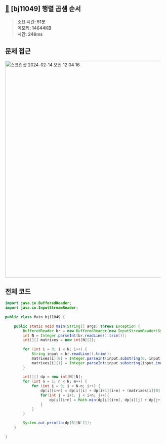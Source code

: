 ## [🍥](https://www.acmicpc.net/problem/11049) [bj11049] 행렬 곱셈 순서

> **소요 시간: 51분<br>
> 메모리: 14644KB<br>
> 시간: 248ms**
## 문제 접근
<img width="700" alt="스크린샷 2024-02-14 오전 12 04 16" src="https://github.com/NewSainTurtle/NewSainTurtleAlgo2/assets/26339069/1a4eab49-b288-497c-a60b-24e75fb61fba">

## 전체 코드
```java
import java.io.BufferedReader;  
import java.io.InputStreamReader;  
  
public class Main_bj11049 {  
  
    public static void main(String[] args) throws Exception {  
        BufferedReader br = new BufferedReader(new InputStreamReader(System.in));  
        int N = Integer.parseInt(br.readLine().trim());  
        int[][] matrixes = new int[N][2];  
  
        for (int i = 0; i < N; i++) {  
            String input = br.readLine().trim();  
            matrixes[i][0] = Integer.parseInt(input.substring(0, input.indexOf(' ')));  
            matrixes[i][1] = Integer.parseInt(input.substring(input.indexOf(' ') + 1));  
        }  
  
        int[][] dp = new int[N][N];  
        for (int n = 1; n < N; n++) {  
            for (int i = 0; i < N-n; i++) {  
                dp[i][i+n] = dp[i][i] + dp[i+1][i+n] + (matrixes[i][0] * matrixes[i][1] * matrixes[i+n][1]);  
                for(int j = i+1; j < i+n; j++){  
                    dp[i][i+n] = Math.min(dp[i][i+n], dp[i][j] + dp[j+1][i+n] + (matrixes[i][0] * matrixes[j][1] * matrixes[i+n][1]));  
                }  
            }  
        }  
  
        System.out.println(dp[0][N-1]);  
    }  
  
}
```

